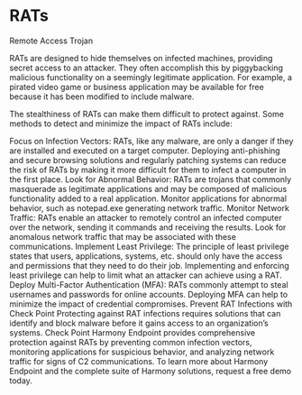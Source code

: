 # RATs
Remote Access Trojan

RATs are designed to hide themselves on infected machines, providing secret access to an attacker. They often accomplish this by piggybacking malicious functionality on a seemingly legitimate application. For example, a pirated video game or business application may be available for free because it has been modified to include malware.

The stealthiness of RATs can make them difficult to protect against. Some methods to detect and minimize the impact of RATs include:

Focus on Infection Vectors: RATs, like any malware, are only a danger if they are installed and executed on a target computer. Deploying anti-phishing and secure browsing solutions and regularly patching systems can reduce the risk of RATs by making it more difficult for them to infect a computer in the first place.
Look for Abnormal Behavior: RATs are trojans that commonly masquerade as legitimate applications and may be composed of malicious functionality added to a real application. Monitor applications for abnormal behavior, such as notepad.exe generating network traffic.
Monitor Network Traffic: RATs enable an attacker to remotely control an infected computer over the network, sending it commands and receiving the results. Look for anomalous network traffic that may be associated with these communications.
Implement Least Privilege: The principle of least privilege states that users, applications, systems, etc. should only have the access and permissions that they need to do their job. Implementing and enforcing least privilege can help to limit what an attacker can achieve using a RAT.
Deploy Multi-Factor Authentication (MFA): RATs commonly attempt to steal usernames and passwords for online accounts. Deploying MFA can help to minimize the impact of credential compromises.
Prevent RAT Infections with Check Point
Protecting against RAT infections requires solutions that can identify and block malware before it gains access to an organization’s systems. Check Point Harmony Endpoint provides comprehensive protection against RATs by preventing common infection vectors, monitoring applications for suspicious behavior, and analyzing network traffic for signs of C2 communications. To learn more about Harmony Endpoint and the complete suite of Harmony solutions, request a free demo today.
